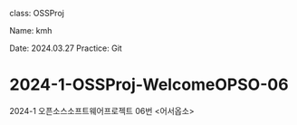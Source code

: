 class: OSSProj

Name: kmh

Date: 2024.03.27
Practice: Git
# 2024-1-OSSProj-WelcomeOPSO-06
2024-1 오픈소스소프트웨어프로젝트 06번 <어서옵소>
